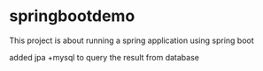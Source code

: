 # springbootdemo

This project is about running a spring application using spring boot

added jpa +mysql to query the result from database
